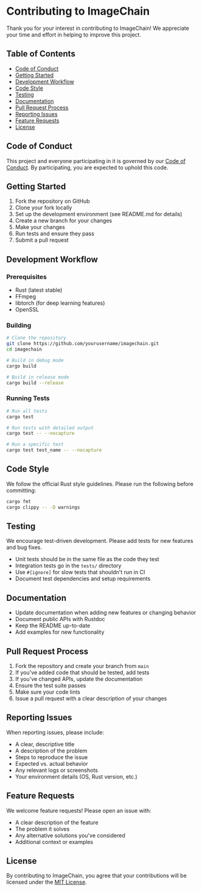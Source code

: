 # Contributing to ImageChain

Thank you for your interest in contributing to ImageChain! We appreciate your time and effort in helping to improve this project.

## Table of Contents

- [Code of Conduct](#code-of-conduct)
- [Getting Started](#getting-started)
- [Development Workflow](#development-workflow)
- [Code Style](#code-style)
- [Testing](#testing)
- [Documentation](#documentation)
- [Pull Request Process](#pull-request-process)
- [Reporting Issues](#reporting-issues)
- [Feature Requests](#feature-requests)
- [License](#license)

## Code of Conduct

This project and everyone participating in it is governed by our [Code of Conduct](CODE_OF_CONDUCT.md). By participating, you are expected to uphold this code.

## Getting Started

1. Fork the repository on GitHub
2. Clone your fork locally
3. Set up the development environment (see README.md for details)
4. Create a new branch for your changes
5. Make your changes
6. Run tests and ensure they pass
7. Submit a pull request

## Development Workflow

### Prerequisites

- Rust (latest stable)
- FFmpeg
- libtorch (for deep learning features)
- OpenSSL

### Building

```bash
# Clone the repository
git clone https://github.com/yourusername/imagechain.git
cd imagechain

# Build in debug mode
cargo build

# Build in release mode
cargo build --release
```

### Running Tests

```bash
# Run all tests
cargo test

# Run tests with detailed output
cargo test -- --nocapture

# Run a specific test
cargo test test_name -- --nocapture
```

## Code Style

We follow the official Rust style guidelines. Please run the following before committing:

```bash
cargo fmt
cargo clippy -- -D warnings
```

## Testing

We encourage test-driven development. Please add tests for new features and bug fixes.

- Unit tests should be in the same file as the code they test
- Integration tests go in the `tests/` directory
- Use `#[ignore]` for slow tests that shouldn't run in CI
- Document test dependencies and setup requirements

## Documentation

- Update documentation when adding new features or changing behavior
- Document public APIs with Rustdoc
- Keep the README up-to-date
- Add examples for new functionality

## Pull Request Process

1. Fork the repository and create your branch from `main`
2. If you've added code that should be tested, add tests
3. If you've changed APIs, update the documentation
4. Ensure the test suite passes
5. Make sure your code lints
6. Issue a pull request with a clear description of your changes

## Reporting Issues

When reporting issues, please include:

- A clear, descriptive title
- A description of the problem
- Steps to reproduce the issue
- Expected vs. actual behavior
- Any relevant logs or screenshots
- Your environment details (OS, Rust version, etc.)

## Feature Requests

We welcome feature requests! Please open an issue with:

- A clear description of the feature
- The problem it solves
- Any alternative solutions you've considered
- Additional context or examples

## License

By contributing to ImageChain, you agree that your contributions will be licensed under the [MIT License](LICENSE).

